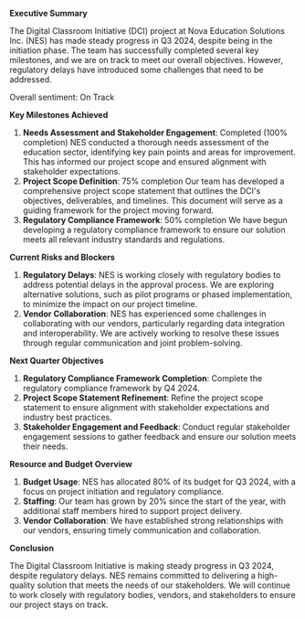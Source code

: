 **Executive Summary**

The Digital Classroom Initiative (DCI) project at Nova Education Solutions Inc. (NES) has made steady progress in Q3 2024, despite being in the initiation phase. The team has successfully completed several key milestones, and we are on track to meet our overall objectives. However, regulatory delays have introduced some challenges that need to be addressed.

Overall sentiment: On Track

**Key Milestones Achieved**

1. **Needs Assessment and Stakeholder Engagement**: Completed (100% completion)
NES conducted a thorough needs assessment of the education sector, identifying key pain points and areas for improvement. This has informed our project scope and ensured alignment with stakeholder expectations.
2. **Project Scope Definition**: 75% completion
Our team has developed a comprehensive project scope statement that outlines the DCI's objectives, deliverables, and timelines. This document will serve as a guiding framework for the project moving forward.
3. **Regulatory Compliance Framework**: 50% completion
We have begun developing a regulatory compliance framework to ensure our solution meets all relevant industry standards and regulations.

**Current Risks and Blockers**

1. **Regulatory Delays**: NES is working closely with regulatory bodies to address potential delays in the approval process. We are exploring alternative solutions, such as pilot programs or phased implementation, to minimize the impact on our project timeline.
2. **Vendor Collaboration**: NES has experienced some challenges in collaborating with our vendors, particularly regarding data integration and interoperability. We are actively working to resolve these issues through regular communication and joint problem-solving.

**Next Quarter Objectives**

1. **Regulatory Compliance Framework Completion**: Complete the regulatory compliance framework by Q4 2024.
2. **Project Scope Statement Refinement**: Refine the project scope statement to ensure alignment with stakeholder expectations and industry best practices.
3. **Stakeholder Engagement and Feedback**: Conduct regular stakeholder engagement sessions to gather feedback and ensure our solution meets their needs.

**Resource and Budget Overview**

1. **Budget Usage**: NES has allocated 80% of its budget for Q3 2024, with a focus on project initiation and regulatory compliance.
2. **Staffing**: Our team has grown by 20% since the start of the year, with additional staff members hired to support project delivery.
3. **Vendor Collaboration**: We have established strong relationships with our vendors, ensuring timely communication and collaboration.

**Conclusion**

The Digital Classroom Initiative is making steady progress in Q3 2024, despite regulatory delays. NES remains committed to delivering a high-quality solution that meets the needs of our stakeholders. We will continue to work closely with regulatory bodies, vendors, and stakeholders to ensure our project stays on track.